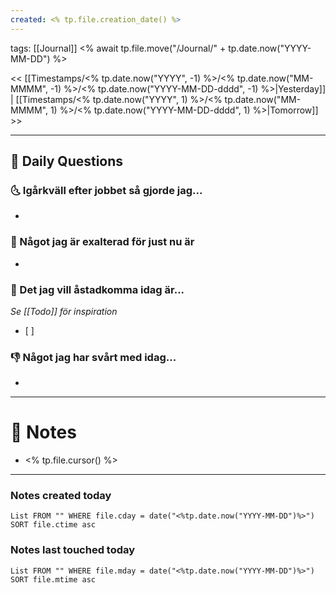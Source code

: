```yaml
---
created: <% tp.file.creation_date() %>
---
```

tags: [[Journal]] <% await tp.file.move("/Journal/" + tp.date.now("YYYY-MM-DD") %>

<< [[Timestamps/<% tp.date.now("YYYY", -1) %>/<% tp.date.now("MM-MMMM", -1) %>/<% tp.date.now("YYYY-MM-DD-dddd", -1) %>|Yesterday]] | [[Timestamps/<% tp.date.now("YYYY", 1) %>/<% tp.date.now("MM-MMMM", 1) %>/<% tp.date.now("YYYY-MM-DD-dddd", 1) %>|Tomorrow]] >>

---
## 📅 Daily Questions
### 🌜 Igårkväll efter jobbet så gjorde jag...
- 

### 🙌 Något jag är exalterad för just nu är
- 

### 🚀 Det jag vill åstadkomma idag är...
_Se [[Todo]] för inspiration_
- [ ] 

### 👎 Något jag har svårt med idag...
- 

---
# 📝 Notes
- <% tp.file.cursor() %>
---
### Notes created today
```dataview
List FROM "" WHERE file.cday = date("<%tp.date.now("YYYY-MM-DD")%>") SORT file.ctime asc
```
### Notes last touched today
```dataview
List FROM "" WHERE file.mday = date("<%tp.date.now("YYYY-MM-DD")%>") SORT file.mtime asc
```